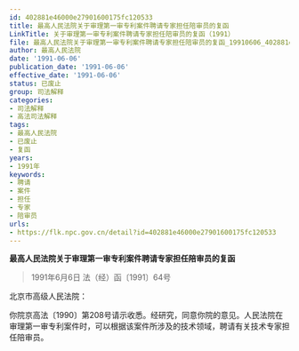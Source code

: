 ```yaml
---
id: 402881e46000e27901600175fc120533
title: 最高人民法院关于审理第一审专利案件聘请专家担任陪审员的复函
LinkTitle: 关于审理第一审专利案件聘请专家担任陪审员的复函（1991）
file: 最高人民法院关于审理第一审专利案件聘请专家担任陪审员的复函_19910606_402881e46000e27901600175fc120533.docx
author: 最高人民法院
date: '1991-06-06'
publication_date: '1991-06-06'
effective_date: '1991-06-06'
status: 已废止
group: 司法解释
categories:
- 司法解释
- 高法司法解释
tags:
- 最高人民法院
- 已废止
- 复函
years:
- 1991年
keywords:
- 聘请
- 案件
- 担任
- 专家
- 陪审员
urls:
- https://flk.npc.gov.cn/detail?id=402881e46000e27901600175fc120533
---
```


**最高人民法院关于审理第一审专利案件聘请专家担任陪审员的复函**

> 1991年6月6日 法（经）函〔1991〕64号

北京市高级人民法院：

你院京高法〔1990〕第208号请示收悉。经研究，同意你院的意见。人民法院在审理第一审专利案件时，可以根据该案件所涉及的技术领域，聘请有关技术专家担任陪审员。
